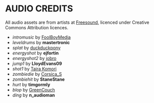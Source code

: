 AUDIO CREDITS
=============

All audio assets are from artists at [Freesound](http://freesound.org), licenced under Creative Commons Attribution licences.

* *intromusic* by [FoolBoyMedia](http://www.foolboymedia.co.uk/)
* *leveldrums* by **mastertronic**
* *splat* by [duckduckpony](http://www.bryanvbecker.com/)
* *energyshot* by **ejfortin**
* *energyshot2* by [jobro](http://audiojungle.net/user/jobromedia/portfolio)
* *jump1* by **LloydEvans09**
* *shot1* by [Taira Komori](http://taira-komori.jpn.org/freesounden.html)
* *zombiedie* by [Corsica_S](http://www.facebook.com/corsica.ess)
* *zombiehit* by **StaneStane**
* *hurt* by **timgormly**
* *blop* by [GreenCouch](http://www.greencouch.nl/)
* *ding* by **n_audioman**